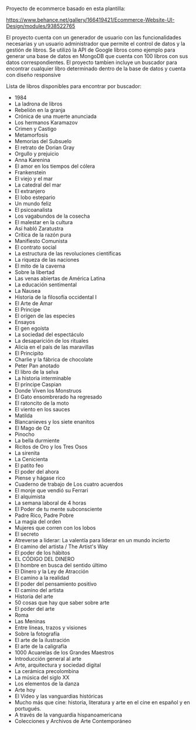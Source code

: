 Proyecto de ecommerce basado en esta plantilla:

https://www.behance.net/gallery/166419421/Ecommerce-Website-UI-Design/modules/938522765

El proyecto cuenta con un generador de usuario con las funcionalidades necesarias y un usuario administrador que permite el control de datos y la gestión de libros.
Se utilizó la API de Google libros como ejemplo para generar una base de datos en MongoDB que cuenta con 100 libros con sus datos correspondientes. El proyecto tambien incluye un buscador
para encontrar cualquier libro determinado dentro de la base de datos y cuenta con diseño responsive

Lista de libros disponibles para encontrar por buscador:
- 1984
- La ladrona de libros
- Rebelión en la granja
- Crónica de una muerte anunciada
- Los hermanos Karamazov
- Crimen y Castigo
- Metamorfosis
- Memorias del Subsuelo
- El retrato de Dorian Gray
- Orgullo y prejuicio
- Anna Karenina
- El amor en los tiempos del cólera
- Frankenstein
- El viejo y el mar
- La catedral del mar
- El extranjero
- El lobo estepario
- Un mundo feliz
- El psicoanalista
- Los vagabundos de la cosecha
- El malestar en la cultura
- Así habló Zaratustra
- Crítica de la razón pura
- Manifiesto Comunista
- El contrato social
- La estructura de las revoluciones científicas
- La riqueza de las naciones
- El mito de la caverna
- Sobre la libertad
- Las venas abiertas de América Latina
- La educación sentimental
- La Nausea
- Historia de la filosofía occidental I
- El Arte de Amar
- El Principe
- El orígen de las especies
- Ensayos
- El gen egoísta
- La sociedad del espectáculo
- La desaparición de los rituales
- Alicia en el país de las maravillas
- El Principito
- Charlie y la fábrica de chocolate
- Peter Pan anotado
- El libro de la selva
- La historia interminable
- El príncipe Caspian
- Donde Viven los Monstruos
- El Gato ensombrerado ha regresado
- El ratoncito de la moto
- El viento en los sauces
- Matilda
- Blancanieves y los siete enanitos
- El Mago de Oz
- Pinocho
- La bella durmiente
- Ricitos de Oro y los Tres Osos
- La sirenita
- La Cenicienta
- El patito feo
- El poder del ahora
- Piense y hágase rico
- Cuaderno de trabajo de Los cuatro acuerdos
- El monje que vendió su Ferrari
- El alquimista
- La semana laboral de 4 horas
- El Poder de tu mente subconsciente
- Padre Rico, Padre Pobre
- La magia del orden
- Mujeres que corren con los lobos
- El secreto
- Atreverse a liderar: La valentía para liderar en un mundo incierto
- El camino del artista / The Artist's Way
- El poder de los hábitos
- EL CÓDIGO DEL DINERO
- El hombre en busca del sentido último
- El Dinero y la Ley de Atracción
- El camino a la realidad
- El poder del pensamiento positivo
- El camino del artista
- Historia del arte
- 50 cosas que hay que saber sobre arte
- El poder del arte
- Roma
- Las Meninas
- Entre líneas, trazos y visiones
- Sobre la fotografía
- El arte de la ilustración
- El arte de la caligrafía
- 1000 Acuarelas de los Grandes Maestros
- Introducción general al arte
- Arte, arquitectura y sociedad digital
- La cerámica precolombina
- La música del siglo XX
- Los elementos de la danza
- Arte hoy
- El Vídeo y las vanguardias históricas
- Mucho más que cine: historia, literatura y arte en el cine en español y en portugués.
- A través de la vanguardia hispanoamericana
- Colecciones y Archivos de Arte Contemporáneo
